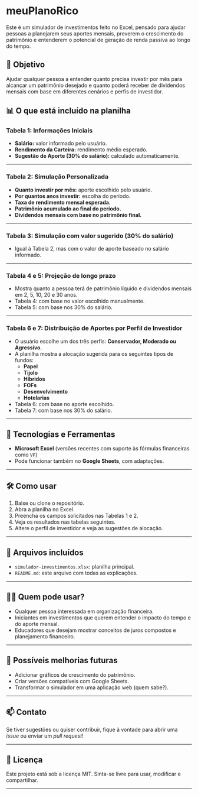 # meuPlanoRico

Este é um simulador de investimentos feito no Excel, pensado para ajudar pessoas a planejarem seus aportes mensais, preverem o crescimento do patrimônio e entenderem o potencial de geração de renda passiva ao longo do tempo.

## 📌 Objetivo

Ajudar qualquer pessoa a entender quanto precisa investir por mês para alcançar um patrimônio desejado e quanto poderá receber de dividendos mensais com base em diferentes cenários e perfis de investidor.

## 📊 O que está incluído na planilha

### Tabela 1: Informações Iniciais
- **Salário:** valor informado pelo usuário.
- **Rendimento da Carteira:** rendimento médio esperado.
- **Sugestão de Aporte (30% do salário):** calculado automaticamente.

---

### Tabela 2: Simulação Personalizada
- **Quanto investir por mês:** aporte escolhido pelo usuário.
- **Por quantos anos investir:** escolha do período.
- **Taxa de rendimento mensal esperada.**
- **Patrimônio acumulado ao final do período.**
- **Dividendos mensais com base no patrimônio final.**

---

### Tabela 3: Simulação com valor sugerido (30% do salário)
- Igual à Tabela 2, mas com o valor de aporte baseado no salário informado.

---

### Tabela 4 e 5: Projeção de longo prazo
- Mostra quanto a pessoa terá de patrimônio líquido e dividendos mensais em 2, 5, 10, 20 e 30 anos.
- Tabela 4: com base no valor escolhido manualmente.
- Tabela 5: com base nos 30% do salário.

---

### Tabela 6 e 7: Distribuição de Aportes por Perfil de Investidor
- O usuário escolhe um dos três perfis: **Conservador, Moderado ou Agressivo**.
- A planilha mostra a alocação sugerida para os seguintes tipos de fundos:
  - **Papel**
  - **Tijolo**
  - **Híbridos**
  - **FOFs**
  - **Desenvolvimento**
  - **Hotelarias**
- Tabela 6: com base no aporte escolhido.
- Tabela 7: com base nos 30% do salário.

---

## 🧠 Tecnologias e Ferramentas
- **Microsoft Excel** (versões recentes com suporte às fórmulas financeiras como `VF`)
- Pode funcionar também no **Google Sheets**, com adaptações.

---

## 🛠️ Como usar
1. Baixe ou clone o repositório.
2. Abra a planilha no Excel.
3. Preencha os campos solicitados nas Tabelas 1 e 2.
4. Veja os resultados nas tabelas seguintes.
5. Altere o perfil de investidor e veja as sugestões de alocação.

---

## 📎 Arquivos incluídos
- `simulador-investimentos.xlsx`: planilha principal.
- `README.md`: este arquivo com todas as explicações.

---

## 🙋‍♂️ Quem pode usar?
- Qualquer pessoa interessada em organização financeira.
- Iniciantes em investimentos que querem entender o impacto do tempo e do aporte mensal.
- Educadores que desejam mostrar conceitos de juros compostos e planejamento financeiro.

---

## 🚧 Possíveis melhorias futuras
- Adicionar gráficos de crescimento do patrimônio.
- Criar versões compatíveis com Google Sheets.
- Transformar o simulador em uma aplicação web (quem sabe?).

---

## 📫 Contato
Se tiver sugestões ou quiser contribuir, fique à vontade para abrir uma *issue* ou enviar um *pull request*!

---

## 🧾 Licença
Este projeto está sob a licença MIT. Sinta-se livre para usar, modificar e compartilhar.

---
